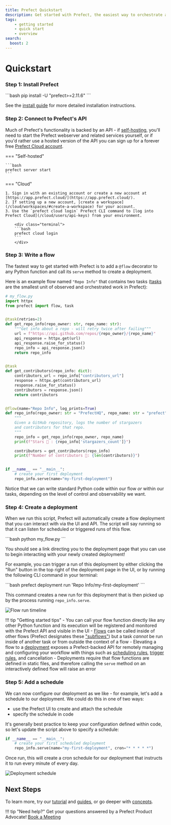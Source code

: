```yaml
---
title: Prefect Quickstart
description: Get started with Prefect, the easiest way to orchestrate and observe your data pipelines
tags:
    - getting started
    - quick start
    - overview
search:
  boost: 2
---
```


# Quickstart

### Step 1: Install Prefect

<div class="terminal">
```bash
pip install -U "prefect>=2.11.6"
```
</div>

See the [install guide](/getting-started/installation/) for more detailed installation instructions.

### Step 2: Connect to Prefect's API

Much of Prefect's functionality is backed by an API - if [self-hosting](/guides/host/), you'll need to start the Prefect webserver and related services yourself, or if you'd rather use a hosted version of the API you can sign up for a forever free [Prefect Cloud account](/cloud/).


=== "Self-hosted"

    ```bash
    prefect server start
    ```

=== "Cloud"

    1. Sign in with an existing account or create a new account at [https://app.prefect.cloud/](https://app.prefect.cloud/).
    2. If setting up a new account, [create a workspace](/cloud/workspaces/#create-a-workspace) for your account.
    3. Use the `prefect cloud login` Prefect CLI command to [log into Prefect Cloud](/cloud/users/api-keys) from your environment.

        <div class="terminal">
        ```bash
        prefect cloud login
        ```
        </div>



### Step 3: Write a flow
The fastest way to get started with Prefect is to add a `@flow` decorator to any Python function and call its `serve` method to create a deployment.  

Here is an example flow named `"Repo Info"` that contains two tasks ([tasks](/concepts/tasks/) are the smallest unit of observed and orchestrated work in Prefect):

```python
# my_flow.py
import httpx
from prefect import flow, task


@task(retries=2)
def get_repo_info(repo_owner: str, repo_name: str):
    """Get info about a repo - will retry twice after failing"""
    url = f"https://api.github.com/repos/{repo_owner}/{repo_name}"
    api_response = httpx.get(url)
    api_response.raise_for_status()
    repo_info = api_response.json()
    return repo_info


@task
def get_contributors(repo_info: dict):
    contributors_url = repo_info["contributors_url"]
    response = httpx.get(contributors_url)
    response.raise_for_status()
    contributors = response.json()
    return contributors


@flow(name="Repo Info", log_prints=True)
def repo_info(repo_owner: str = "PrefectHQ", repo_name: str = "prefect"):
    """
    Given a GitHub repository, logs the number of stargazers
    and contributors for that repo.
    """
    repo_info = get_repo_info(repo_owner, repo_name)
    print(f"Stars 🌠 : {repo_info['stargazers_count']}")

    contributors = get_contributors(repo_info)
    print(f"Number of contributors 👷: {len(contributors)}")


if __name__ == "__main__":
    # create your first deployment
    repo_info.serve(name="my-first-deployment")
```

Notice that we can write standard Python code within our flow _or_ within our tasks, depending on the level of control and observability we want.

### Step 4: Create a deployment

When we run this script, Prefect will automatically create a flow deployment that you can interact with via the UI and API. The script will say running so that it can listen for scheduled or triggered runs of this flow.

<div class="terminal">
```bash
python my_flow.py
```
</div> 

You should see a link directing you to the deployment page that you can use to begin interacting with your newly created deployment!

For example, you can trigger a run of this deployment by either clicking the "Run" button in the top right of the deployment page in the UI, or by running the following CLI command in your terminal:

<div class="terminal">
```bash
prefect deployment run 'Repo Info/my-first-deployment'  
```
</div> 

This command creates a new run for this deployment that is then picked up by the process running `repo_info.serve`.

![Flow run timeline](/img/ui/flow-run-diagram.jpg)

!!! tip "Getting started tips"
    - You can call your flow function directly like any other Python function and its execution will be registered and monitored with the Prefect API and visible in the UI
    - [Flows](/concepts/flows) can be called inside of other flows (Prefect designates these ["subflows"](/concepts/flows/#composing-flows)) but a task _cannot_ be run inside of another task or from outside the context of a flow
    - Elevating a flow to a [deployment](/concepts/deployments/) exposes a Prefect-backed API for remotely managing and configuring your workflow with things such as [scheduling rules](/concepts/schedules/), [trigger rules](/cloud/automations/), and cancellation 
    - Deployments require that flow functions are defined in static files, and therefore calling the `serve` method on an interactively defined flow will raise an error


### Step 5: Add a schedule

We can now configure our deployment as we like - for example, let's add a schedule to our deployment.  We could do this in one of two ways:

- use the Prefect UI to create and attach the schedule
- specify the schedule in code

It's generally best practice to keep your configuration defined within code, so let's update the script above to specify a schedule:

```python
if __name__ == "__main__":
    # create your first scheduled deployment
    repo_info.serve(name="my-first-deployment", cron="* * * * *")
```

Once run, this will create a cron schedule for our deployment that instructs it to run every minute of every day.

![Deployment schedule](/img/ui/deployment-cron-schedule.png)

## Next Steps

To learn more, try our [tutorial](/tutorial) and [guides](/guides), or go deeper with [concepts](/concepts).

!!! tip "Need help?"
    Get your questions answered by a Prefect Product Advocate! [Book a Meeting](https://calendly.com/prefect-experts/prefect-product-advocates?utm_campaign=prefect_docs_cloud&utm_content=prefect_docs&utm_medium=docs&utm_source=docs)
